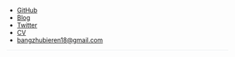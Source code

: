 - [GitHub](https://github.com/jananzzzz)
- [Blog](https://jananzzzz.github.io)
- [Twitter](https://twitter.com/)
- [CV](https://jananzzzz.github.io/cv.pdf)
- bangzhubieren18@gmail.com

<hr style="height: 1px; background-color: #eaecef;">
